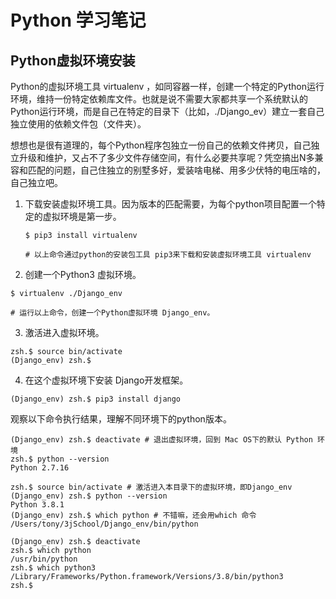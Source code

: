 # Python 学习笔记



## Python虚拟环境安装

Python的虚拟环境工具 virtualenv ，如同容器一样，创建一个特定的Python运行环境，维持一份特定依赖库文件。也就是说不需要大家都共享一个系统默认的Python运行环境，而是自己在特定的目录下（比如，./Django_ev）建立一套自己独立使用的依赖文件包（文件夹）。

想想也是很有道理的，每个Python程序包独立一份自己的依赖文件拷贝，自己独立升级和维护，又占不了多少文件存储空间，有什么必要共享呢？凭空搞出N多兼容和匹配的问题，自己住独立的别墅多好，爱装啥电梯、用多少伏特的电压啥的，自己独立吧。



1. 下载安装虚拟环境工具。因为版本的匹配需要，为每个python项目配置一个特定的虚拟环境是第一步。

   ```shell
   $ pip3 install virtualenv
   
   # 以上命令通过python的安装包工具 pip3来下载和安装虚拟环境工具 virtualenv
   ```

2. 创建一个Python3 虚拟环境。

```shell
$ virtualenv ./Django_env

# 运行以上命令，创建一个Python虚拟环境 Django_env。
```

3. 激活进入虚拟环境。

```shell
zsh.$ source bin/activate
(Django_env) zsh.$
```

4. 在这个虚拟环境下安装 Django开发框架。

```shell
(Django_env) zsh.$ pip3 install django
```



观察以下命令执行结果，理解不同环境下的python版本。

```shell
(Django_env) zsh.$ deactivate # 退出虚拟环境，回到 Mac OS下的默认 Python 环境
zsh.$ python --version
Python 2.7.16

zsh.$ source bin/activate # 激活进入本目录下的虚拟环境，即Django_env
(Django_env) zsh.$ python --version
Python 3.8.1
(Django_env) zsh.$ which python # 不错嘛，还会用which 命令
/Users/tony/3jSchool/Django_env/bin/python

(Django_env) zsh.$ deactivate
zsh.$ which python
/usr/bin/python
zsh.$ which python3
/Library/Frameworks/Python.framework/Versions/3.8/bin/python3
zsh.$ 

```

